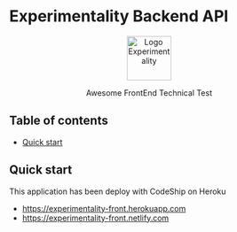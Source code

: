 # Experimentality Backend API

<p align="center">
  <a href="https://www.experimentality.co/">
    <img src="https://www.experimentality.co/wp-content/uploads/2017/04/experimentalitycerebro.png" alt="Logo Experimentality" width=80>
  </a>

  <p align="center">
    Awesome FrontEnd Technical Test
  </p>
</p>

## Table of contents

-   [Quick start](#quick-start)

## Quick start

This application has been deploy with CodeShip on Heroku

-   <https://experimentality-front.herokuapp.com>
-   <https://experimentality-front.netlify.com>

